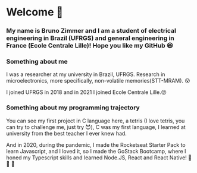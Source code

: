 # Welcome 👋

### My name is Bruno Zimmer and I am a student of electrical engineering in Brazil (UFRGS) and general engineering in France (Ecole Centrale Lille)! Hope you like my GitHub :satisfied:

### Something about me

I was a researcher at my university in Brazil, UFRGS. Research in microelectronics, more specifically, non-volatile memories(STT-MRAM). :dizzy_face:

I joined UFRGS in 2018 and in 2021 I joined Ecole Centrale Lille.:stuck_out_tongue_closed_eyes:

### Something about my programming trajectory

You can see my first project in C language here, a tetris (I love tetris, you can try to challenge me, just try :smiling_imp:), C was my first language, I learned at university from the best teacher I ever knew had.

<!--
Some time later I start coding in Python by myself and built two simple projects that I really like, a Snake and a Pacman, I love games.:video_game::space_invader:
-->

And in 2020, during the pandemic, I made the Rocketseat Starter Pack to learn Javascript, and I loved it, so I made the GoStack Bootcamp, where I honed my Typescript skills and learned Node.JS, React and React Native! :purple_heart: :rocket: :purple_heart:

<!--
**BrunoZimmer/BrunoZimmer** is a ✨ _special_ ✨ repository because its `README.md` (this file) appears on your GitHub profile.
-->
